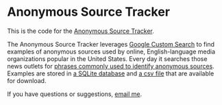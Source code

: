 
# Anonymous Source Tracker

This is the code for the [Anonymous Source Tracker](http://schaver.com/anonymous).

The Anonymous Source Tracker leverages [Google Custom Search](https://cse.google.com/) to find examples of anonymous sources used by online, English-language media organizations popular in the United States. Every day it searches those news outlets for [phrases commonly used to identify anonymous sources](https://github.com/markschaver/anonymous/blob/master/anonymous-phrases.txt). Examples are stored in [a SQLite database](https://github.com/markschaver/anonymous/blob/master/anon.db) and [a csv file](https://github.com/markschaver/anonymous/blob/master/anon.csv) that are available for download.

If you have questions or suggestions, [email me](mailto:mark.schaver@gmail.com).
